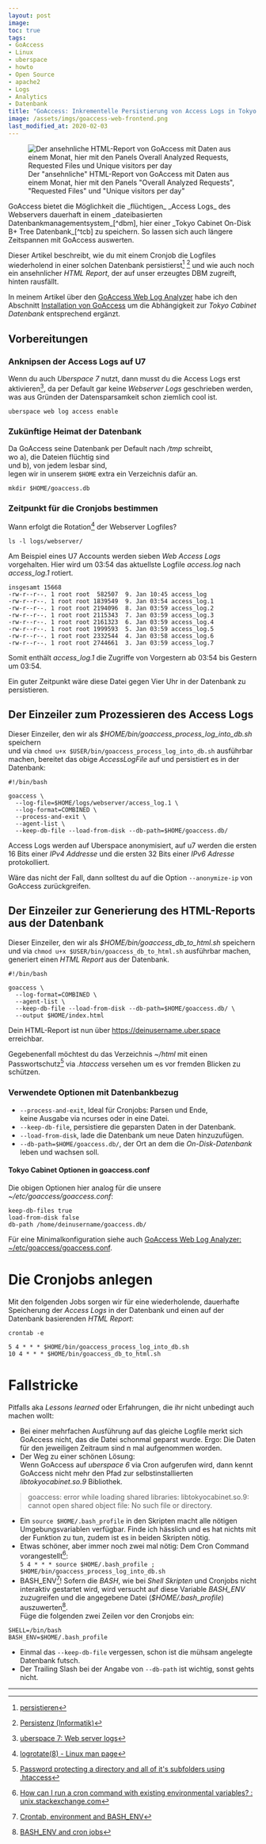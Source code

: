 ```yaml
---
layout: post
image:
toc: true
tags:
- GoAccess
- Linux
- uberspace
- howto
- Open Source
- apache2
- Logs
- Analytics
- Datenbank 
title: "GoAccess: Inkrementelle Persistierung von Access Logs in Tokyo Cabinet On-Disk Datenbank"
image: /assets/imgs/goaccess-web-frontend.png
last_modified_at: 2020-02-03
---
```

<figure role="group">
  <img src="/assets/imgs/goaccess-web-frontend.png" 
  alt="Der ansehnliche HTML-Report von GoAccess mit Daten aus einem Monat, hier mit den Panels Overall Analyzed Requests, Requested Files und Unique visitors per day" />
  <figcaption>Der "ansehnliche" HTML-Report von GoAccess mit Daten aus einem Monat, hier mit den Panels "Overall Analyzed Requests", "Requested Files" und "Unique visitors per day"</figcaption>
</figure>
GoAccess bietet die Möglichkeit die _flüchtigen_ _Access Logs_ des Webservers
dauerhaft in einem _dateibasierten Datenbankmanagementsystem_[^dbm], 
hier einer _Tokyo Cabinet On-Disk B+ Tree Datenbank_[^tcb] zu speichern. 
So lassen sich auch längere Zeitspannen mit GoAccess auswerten.

Dieser Artikel beschreibt, wie du mit einem Cronjob die Logfiles 
wiederholend in einer solchen Datenbank persistierst[^persistenz1] [^persistenz2] 
und wie auch noch ein ansehnlicher _HTML Report_,
der auf unser erzeugtes DBM zugreift, hinten rausfällt.

In meinem Artikel über den [GoAccess Web Log Analyzer](/2019/05/02/goaccess-auf-uberspace.html) 
habe ich den Abschnitt [Installation von GoAccess](/2019/05/02/goaccess-auf-uberspace.html#installation-von-goaccess) 
um die Abhängigkeit zur _Tokyo Cabinet Datenbank_ entsprechend ergänzt. 
<!--break-->
## Vorbereitungen

### Anknipsen der Access Logs auf U7

Wenn du auch _Uberspace 7_ nutzt, 
dann musst du die Access Logs erst aktivieren[^u7logs], 
da per Default gar keine *Webserver Logs* geschrieben werden,
was aus Gründen der Datensparsamkeit schon ziemlich cool ist.

```
uberspace web log access enable
```

### Zukünftige Heimat der Datenbank

Da GoAccess seine Datenbank per Default nach _/tmp_ schreibt,  
wo a), die Dateien flüchtig sind  
und b), von jedem lesbar sind,  
legen wir in unserem `$HOME` extra ein Verzeichnis dafür an.

```
mkdir $HOME/goaccess.db
```

### Zeitpunkt für die Cronjobs bestimmen

Wann erfolgt die Rotation[^logrotate] der Webserver Logfiles?

```
ls -l logs/webserver/
```

Am Beispiel eines U7 Accounts werden sieben _Web Access Logs_ vorgehalten. 
Hier wird um 03:54 das aktuellste Logfile _access.log_ nach _access_log.1_ rotiert.


```
insgesamt 15668
-rw-r--r--. 1 root root  582507  9. Jan 10:45 access_log
-rw-r--r--. 1 root root 1839549  9. Jan 03:54 access_log.1
-rw-r--r--. 1 root root 2194096  8. Jan 03:59 access_log.2
-rw-r--r--. 1 root root 2115343  7. Jan 03:59 access_log.3
-rw-r--r--. 1 root root 2161323  6. Jan 03:59 access_log.4
-rw-r--r--. 1 root root 1999593  5. Jan 03:59 access_log.5
-rw-r--r--. 1 root root 2332544  4. Jan 03:58 access_log.6
-rw-r--r--. 1 root root 2744661  3. Jan 03:59 access_log.7
```

Somit enthält _access_log.1_ die Zugriffe von Vorgestern ab 03:54 bis Gestern um 03:54.

Ein guter Zeitpunkt wäre diese Datei gegen Vier Uhr in der Datenbank zu persistieren.

## Der Einzeiler zum Prozessieren des Access Logs

Dieser Einzeiler, 
den wir als _$HOME/bin/goaccess_process_log_into_db.sh_ speichern  
und via `chmod u+x $USER/bin/goaccess_process_log_into_db.sh` ausführbar machen,
bereitet das obige *AccessLogFile* auf
und persistiert es in der Datenbank:

```
#!/bin/bash

goaccess \
  --log-file=$HOME/logs/webserver/access_log.1 \
  --log-format=COMBINED \
  --process-and-exit \
  --agent-list \
  --keep-db-file --load-from-disk --db-path=$HOME/goaccess.db/ 
```

Access Logs werden auf Uberspace anonymisiert, 
auf u7 werden die ersten 16 Bits einer _IPv4 Addresse_ 
und die ersten 32 Bits einer _IPv6 Adresse_ protokolliert.

Wäre das nicht der Fall, 
dann solltest du auf die Option `--anonymize-ip` von GoAccess zurückgreifen.

## Der Einzeiler zur Generierung des HTML-Reports aus der Datenbank

Dieser Einzeiler,
den wir als _$HOME/bin/goaccess_db_to_html.sh_ speichern  
und via `chmod u+x $USER/bin/goaccess_db_to_html.sh` ausführbar machen,
generiert einen *HTML Report* aus der Datenbank. 

```
#!/bin/bash

goaccess \
  --log-format=COMBINED \
  --agent-list \
  --keep-db-file --load-from-disk --db-path=$HOME/goaccess.db/ \
  --output $HOME/index.html
```
Dein HTML-Report ist nun über <https://deinusername.uber.space> erreichbar.

Gegebenenfall möchtest du das Verzeichnis _~/html_ mit einen Passwortschutz[^htaccess] 
via _.htaccess_ versehen
um es vor fremden Blicken zu schützen.

### Verwendete Optionen mit Datenbankbezug

- `--process-and-exit`, Ideal für Cronjobs: Parsen und Ende,  
  keine Ausgabe via ncurses oder in eine Datei.
- `--keep-db-file`, persistiere die geparsten Daten in der Datenbank.
- `--load-from-disk`, lade die Datenbank um neue Daten hinzuzufügen.
- `--db-path=$HOME/goaccess.db/`, der Ort an dem die _On-Disk-Datenbank_ leben und wachsen soll. 

#### Tokyo Cabinet Optionen in goaccess.conf

Die obigen Optionen hier analog für die unsere _~/etc/goaccess/goaccess.conf_:

```
keep-db-files true
load-from-disk false
db-path /home/deinusername/goaccess.db/
```
Für eine Minimalkonfiguration siehe auch [GoAccess Web Log Analyzer: ~/etc/goaccess/goaccess.conf](/2019/05/02/goaccess-auf-uberspace.html#etcgoaccessgoaccessconf).

# Die Cronjobs anlegen

Mit den folgenden Jobs sorgen wir für eine wiederholende, 
dauerhafte Speicherung der _Access Logs_ in der Datenbank 
und einen auf der Datenbank basierenden _HTML Report_:

```
crontab -e
```

```
5 4 * * * $HOME/bin/goaccess_process_log_into_db.sh
10 4 * * * $HOME/bin/goaccess_db_to_html.sh
```
# Fallstricke

Pitfalls aka _Lessons learned_ oder Erfahrungen, 
die ihr nicht unbedingt auch machen wollt: 
- Bei einer mehrfachen Ausführung auf das gleiche Logfile merkt sich GoAccess nicht, 
das die Datei schonmal geparst wurde. 
Ergo: Die Daten für den jeweiligen Zeitraum sind n mal aufgenommen worden.
- Der Weg zu einer schönen Lösung:  
Wenn GoAccess auf _uberspace 6_ via Cron aufgerufen wird, 
dann kennt GoAccess nicht mehr den Pfad zur selbstinstallierten 
_libtokyocabinet.so.9_ Bibliothek.  
> goaccess: error while loading shared libraries: libtokyocabinet.so.9:  
> cannot open shared object file: No such file or directory.  

  - Ein `source $HOME/.bash_profile` 
  in den Skripten macht alle nötigen Umgebungsvariablen verfügbar. 
  Finde ich hässlich und es hat nichts mit der Funktion zu tun, 
  zudem ist es in beiden Skripten nötig.
  - Etwas schöner, aber immer noch zwei mal nötig: 
  Dem Cron Command vorangestellt[^cronEnv]:  
  `5 4 * * * source $HOME/.bash_profile ; $HOME/bin/goaccess_process_log_into_db.sh`
  - BASH_ENV[^bash_env1]! Sofern die _BASH_, 
  wie bei _Shell Skripten_ und Cronjobs nicht interaktiv 
  gestartet wird, wird versucht auf diese Variable _BASH_ENV_ zuzugreifen 
  und die angegebene Datei (_$HOME/.bash_profile_) auszuwerten[^bash_env2].  
  Füge die folgenden zwei Zeilen vor den Cronjobs ein:
  ```
  SHELL=/bin/bash
  BASH_ENV=$HOME/.bash_profile
  ```
- Einmal das `--keep-db-file` vergessen, schon ist die mühsam angelegte Datenbank futsch.
- Der Trailing Slash bei der Angabe von `--db-path` ist wichtig, sonst gehts nicht.

* * * 

[^dbm]: [DBM (Datenbank)](https://de.wikipedia.org/wiki/DBM_(Datenbank))
[^tcb]: [Tokyo Cabinet DBM](https://fallabs.com/tokyocabinet/)
[^persistenz1]: [persistieren](https://de.wiktionary.org/wiki/persistieren)
[^persistenz2]: [Persistenz (Informatik)](https://de.wikipedia.org/wiki/Persistenz_(Informatik))
[^u7logs]: [uberspace 7: Web server logs](https://manual.uberspace.de/web-logs.html)
[^logrotate]: [logrotate(8) - Linux man page](https://linux.die.net/man/8/logrotate)
[^htaccess]: [Password protecting a directory and all of it's subfolders using .htaccess](https://stackoverflow.com/questions/5229656/password-protecting-a-directory-and-all-of-its-subfolders-using-htaccess)
[^cronEnv]: [How can I run a cron command with existing environmental variables? : unix.stackexchange.com](https://unix.stackexchange.com/questions/27289/how-can-i-run-a-cron-command-with-existing-environmental-variables)
[^bash_env1]: [Crontab, environment and BASH_ENV](http://heikok.blogspot.com/2016/09/crontab-environment-and-bashenv.html)
[^bash_env2]: [BASH_ENV and cron jobs](https://unix.stackexchange.com/questions/130941/bash-env-and-cron-jobs)

